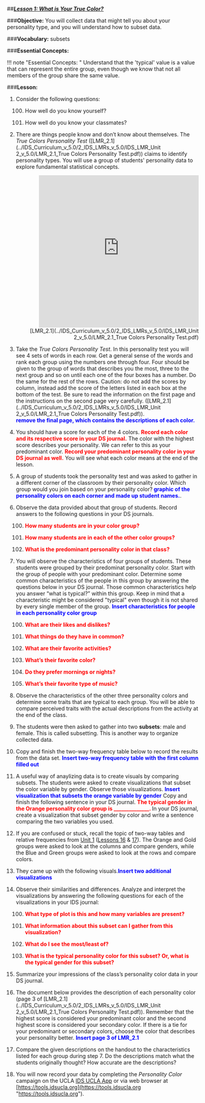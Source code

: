 ##***<u>Lesson 1: What is Your True Color?</u>***

###**Objective:**
You will collect data that might tell you about your personality type, and you will understand how to subset data.

###**Vocabulary:**
subsets

###**Essential Concepts:**

!!! note "Essential Concepts: "
    Understand that the 'typical' value is a value that can represent the
    entire group, even though we know that not all members of the group share the same value.

###**Lesson:**
1. Consider the following questions:

    100. How well do you know yourself?

    100. How well do you know your classmates?

2. There are things people know and don’t know about themselves. The *True Colors Personality
Test* ([LMR_2.1](../IDS_Curriculum_v_5.0/2_IDS_LMRs_v_5.0/IDS_LMR_Unit 2_v_5.0/LMR_2.1_True Colors Personality Test.pdf)) claims to identify personality types. You will use a group of students' personality data to explore fundamental statistical concepts. 
<div align="right"><iframe src="https://docs.google.com/viewerng/viewer?url=https://curriculum.idsucla.org/IDS_Curriculum_v_5.0_preview/2_IDS_LMRs_v_5.0/IDS_LMR_Unit 2_v_5.0/LMR_2.1_True Colors Personality Test.pdf&embedded=true" style=" width:420px;height:400px;" frameborder="0"></iframe><br>[LMR_2.1](../IDS_Curriculum_v_5.0/2_IDS_LMRs_v_5.0/IDS_LMR_Unit 2_v_5.0/LMR_2.1_True Colors Personality Test.pdf)</div>

3. Take the *True Colors Personality Test*. In this personality test you will see 4 sets of words in each row. Get a general sense of the words and rank each group using the numbers one through four. Four should be given to the group of words that describes you the most, three to the next group and so on until each one of the four boxes has a number. Do the same for the rest of the rows. Caution: do not add the scores by column, instead add the score of the letters listed in each box at the bottom of the test. Be sure to read the information on the first page and the instructions on the second page very carefully. ([LMR_2.1](../IDS_Curriculum_v_5.0/2_IDS_LMRs_v_5.0/IDS_LMR_Unit 2_v_5.0/LMR_2.1_True Colors Personality Test.pdf)).  
<strong style="color: blue;"> remove the final page, which contains the descriptions of each color.</strong>

4. You should have a score for each of the 4 colors. <strong style="color: red;">Record each color and its
respective score in your DS journal.</strong> The color with the highest score describes
your personality. We can refer to this as your predominant color. <strong style="color: red;">Record your
predominant personality color in your DS journal as well.</strong> You will see
what each color means at the end of the lesson.

5. A group of students took the personality test and was asked to gather in a different corner of the classroom by their personality color. Which group would you join based on your personality color?<strong style="color: blue;"> graphic of the personality colors on each corner and made up student names.</strong>.

6. Observe the data provided about that group of students. Record answers to the following questions in your DS journals. 
 
    100. <strong style="color: red;">How many students are in your color group?</strong>

    100. <strong style="color: red;">How many students are in each of the other color groups?</strong>

    100. <strong style="color: red;">What is the predominant personality color in that class?
</strong>

7. You will observe the characteristics of four groups of students. These students were grouped by their predominat personality color. Start with the group of people with your predominant color. Determine some common characteristics of the people in this group by answering the questions below in your DS journal. Those common characteristics help you answer “what is typical?” within this group. Keep in mind that a characteristic might be considered "typical" even though it is not shared by every single member of the group. <strong style="color: blue;"> Insert characteristics for people in each personality color group </strong>

    100. <strong style="color: red;">What are their likes and dislikes?</strong>

    100. <strong style="color: red;">What things do they have in common?</strong>

    100. <strong style="color: red;">What are their favorite activities?</strong>

    100. <strong style="color: red;">What’s their favorite color?</strong>

    100. <strong style="color: red;">Do they prefer mornings or nights?</strong>

    100. <strong style="color: red;">What’s their favorite type of music?</strong>
    
8. Observe the characteristics of the other three personality colors and determine some traits that are typical to each group. You will be able to compare perceived traits with the actual descriptions from the activity at the end of the class.

9. The students were then asked to gather into two **subsets**: male and female. This is called subsetting. This is another way to organize collected data.
  
10. Copy and finish the two-way frequency table below to record the results from the data set.
<strong style="color: blue;">Insert two-way frequency table with the first column filled out </strong>

11. A useful way of anaylizing data is to create visuals by comparing subsets. The students were asked to create visualizations that subset the color variable by gender. Observe those visualizations.
<strong style="color: blue;">Insert visualization that subsets the orange variable by gender</strong> 
Copy and finish the following sentence in your DS journal.
<strong style="color: red;">The typical gender in the Orange personality color group is ______________. </strong>
In your DS journal, create a visualization that subset gender by color and write a sentence comparing the two variables you used.

12. If you are confused or stuck, recall the topic of two-way tables and relative
frequencies from [Unit 1](../unit1/overview.md) ([Lessons 16](../unit1/lesson16.md) & [17](../unit1/lesson17.md)). The Orange and Gold groups were asked to look at the
columns and compare genders, while the Blue and Green groups were asked to look at the rows and compare colors.

13. They came up with the following visuals.<strong style="color: blue;">Insert two additional visualizations </strong>

14. Observe their similarities and differences. Analyze and interpret the visualizations by answering the following questions for each of the visualizations in your IDS journal:

    100. <strong style="color: red;">What type of plot is this and how many variables are present? </strong>

    100. <strong style="color: red;">What information about this subset can I gather from this visualization? </strong>

    100. <strong style="color: red;">What do I see the most/least of? </strong>

    100. <strong style="color: red;">What is the typical personality color for this subset? Or, what is the typical gender for this subset? </strong>

15. Summarize your impressions of the class’s personality color data in your DS journal.

16. The document below provides the description of each personality color (page 3 of [LMR_2.1](../IDS_Curriculum_v_5.0/2_IDS_LMRs_v_5.0/IDS_LMR_Unit 2_v_5.0/LMR_2.1_True Colors Personality Test.pdf)). Remember that the highest score is considered your predominant color and the second highest score is considered your secondary color. If there is a tie for your predominant or secondary colors, choose the color that describes your personality better.
<strong style="color: blue;">Insert page 3 of LMR_2.1 </strong>

17. Compare the given descriptions on the handout to the characteristics listed for each group during step 7. Do the descriptions match what the students originally thought? How accurate are the descriptions? 

18. You will now record your data by completing the *Personality Color* campaign on the UCLA
[IDS UCLA App](../download/app.md) or via web browser at [https://tools.idsucla.org](https://tools.idsucla.org "https://tools.idsucla.org").


